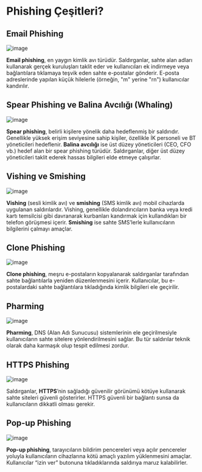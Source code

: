 # Phishing Çeşitleri?

## Email Phishing
![image](https://github.com/user-attachments/assets/488aa96e-1a85-4984-ad4c-bdb82e6c3f98)

**Email phishing**, en yaygın kimlik avı türüdür. Saldırganlar, sahte alan adları kullanarak gerçek kuruluşları taklit eder ve kullanıcıları ek indirmeye veya bağlantılara tıklamaya teşvik eden sahte e-postalar gönderir. E-posta adreslerinde yapılan küçük hilelerle (örneğin, "m" yerine "rn") kullanıcılar kandırılır.

## Spear Phishing ve Balina Avcılığı (Whaling)
![image](https://github.com/user-attachments/assets/d185ee4d-182e-4405-b252-8fa5c8ca9f6f)

**Spear phishing**, belirli kişilere yönelik daha hedeflenmiş bir saldırıdır. Genellikle yüksek erişim seviyesine sahip kişiler, özellikle İK personeli ve BT yöneticileri hedeflenir. **Balina avcılığı** ise üst düzey yöneticileri (CEO, CFO vb.) hedef alan bir spear phishing türüdür. Saldırganlar, diğer üst düzey yöneticileri taklit ederek hassas bilgileri elde etmeye çalışırlar.

## Vishing ve Smishing
![image](https://github.com/user-attachments/assets/8ae7cac5-88e2-4337-a963-887f2a70e62a)

**Vishing** (sesli kimlik avı) ve **smishing** (SMS kimlik avı) mobil cihazlarda uygulanan saldırılardır. Vishing, genellikle dolandırıcıların banka veya kredi kartı temsilcisi gibi davranarak kurbanları kandırmak için kullandıkları bir telefon görüşmesi içerir. **Smishing** ise sahte SMS’lerle kullanıcıların bilgilerini çalmayı amaçlar.

## Clone Phishing
![image](https://github.com/user-attachments/assets/0071bc2e-6321-42ef-9e4e-bd771960ff34)


**Clone phishing**, meşru e-postaların kopyalanarak saldırganlar tarafından sahte bağlantılarla yeniden düzenlenmesini içerir. Kullanıcılar, bu e-postalardaki sahte bağlantılara tıkladığında kimlik bilgileri ele geçirilir.

## Pharming
![image](https://github.com/user-attachments/assets/ec00619a-598f-4884-bca5-0dcdb0c60f90)


**Pharming**, DNS (Alan Adı Sunucusu) sistemlerinin ele geçirilmesiyle kullanıcıların sahte sitelere yönlendirilmesini sağlar. Bu tür saldırılar teknik olarak daha karmaşık olup tespit edilmesi zordur.

## HTTPS Phishing
![image](https://github.com/user-attachments/assets/aabaf875-d485-4007-b276-a0f9978b4d52)

Saldırganlar, **HTTPS**’nin sağladığı güvenilir görünümü kötüye kullanarak sahte siteleri güvenli gösterirler. HTTPS güvenli bir bağlantı sunsa da kullanıcıların dikkatli olması gerekir.

## Pop-up Phishing
![image](https://github.com/user-attachments/assets/8003802e-4487-4512-b192-1dcd68b6458c)


**Pop-up phishing**, tarayıcıların bildirim pencereleri veya açılır pencereler yoluyla kullanıcıların cihazlarına kötü amaçlı yazılım yüklenmesini amaçlar. Kullanıcılar “izin ver” butonuna tıkladıklarında saldırıya maruz kalabilirler.

